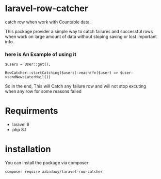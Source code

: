 # laravel-row-catcher
catch row when work with Countable data.

This package provider a simple way to catch failures and successful rows when work on large amount of data without stoping saving or lost important info.

### here is An Example of using it

```
$users = User::get();

RowCatcher::startCatching($users)->each(fn($user) => $user->sendNewsLaterMail())
```
So in the end, This will Catch any failure row and will not stop excuting when any row for some reasons failed

# Requirments
- laravel 9
- php 8.1

# installation
 You can install the package via composer:
 
 ```
 composer require aabadawy/laravel-row-catcher
 ```
